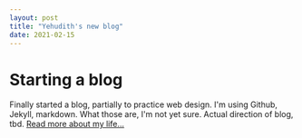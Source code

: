```yaml
---
layout: post
title: "Yehudith's new blog"
date: 2021-02-15
---
```

<div class="blurb">
	<h1>Starting a blog</h1>
	<p>Finally started a blog, partially to practice web design. I'm using Github, Jekyll, markdown. What those are, I'm not yet sure. Actual direction of blog, tbd. <a href="/about">Read more about my life...</a></p>
</div><!-- /.blurb -->
